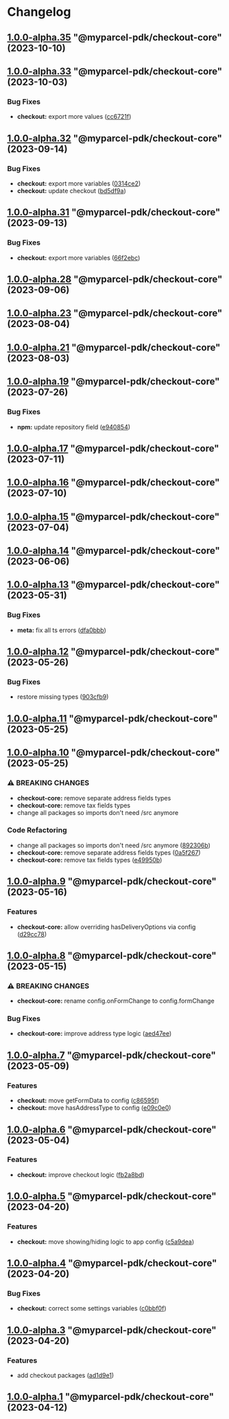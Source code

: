 # Changelog

<!-- MONODEPLOY:BELOW -->

## [1.0.0-alpha.35](https://github.com/myparcelnl/js-pdk/compare/@myparcel-pdk/checkout-core@1.0.0-alpha.34...@myparcel-pdk/checkout-core@1.0.0-alpha.35) "@myparcel-pdk/checkout-core" (2023-10-10)




## [1.0.0-alpha.33](https://github.com/myparcelnl/js-pdk/compare/@myparcel-pdk/checkout-core@1.0.0-alpha.32...@myparcel-pdk/checkout-core@1.0.0-alpha.33) "@myparcel-pdk/checkout-core" (2023-10-03)


### Bug Fixes

* **checkout:** export more values ([cc6721f](https://github.com/myparcelnl/js-pdk/commit/cc6721fb9a6f3552c0ab406959860c313de1adde))




## [1.0.0-alpha.32](https://github.com/myparcelnl/js-pdk/compare/@myparcel-pdk/checkout-core@1.0.0-alpha.31...@myparcel-pdk/checkout-core@1.0.0-alpha.32) "@myparcel-pdk/checkout-core" (2023-09-14)


### Bug Fixes

* **checkout:** export more variables ([0314ce2](https://github.com/myparcelnl/js-pdk/commit/0314ce2afe60b02ea4371d1662abfe7b174bb562))
* **checkout:** update checkout ([bd5df9a](https://github.com/myparcelnl/js-pdk/commit/bd5df9a03377b01ac62c9cc50025e5e246627edf))




## [1.0.0-alpha.31](https://github.com/myparcelnl/js-pdk/compare/@myparcel-pdk/checkout-core@1.0.0-alpha.30...@myparcel-pdk/checkout-core@1.0.0-alpha.31) "@myparcel-pdk/checkout-core" (2023-09-13)


### Bug Fixes

* **checkout:** export more variables ([66f2ebc](https://github.com/myparcelnl/js-pdk/commit/66f2ebc90dca820af36f7ce0ae637e2ae4bf90e6))




## [1.0.0-alpha.28](https://github.com/myparcelnl/js-pdk/compare/@myparcel-pdk/checkout-core@1.0.0-alpha.27...@myparcel-pdk/checkout-core@1.0.0-alpha.28) "@myparcel-pdk/checkout-core" (2023-09-06)




## [1.0.0-alpha.23](https://github.com/myparcelnl/js-pdk/compare/@myparcel-pdk/checkout-core@1.0.0-alpha.22...@myparcel-pdk/checkout-core@1.0.0-alpha.23) "@myparcel-pdk/checkout-core" (2023-08-04)

## [1.0.0-alpha.21](https://github.com/myparcelnl/js-pdk/compare/@myparcel-pdk/checkout-core@1.0.0-alpha.20...@myparcel-pdk/checkout-core@1.0.0-alpha.21) "@myparcel-pdk/checkout-core" (2023-08-03)

## [1.0.0-alpha.19](https://github.com/myparcelnl/js-pdk/compare/@myparcel-pdk/checkout-core@1.0.0-alpha.18...@myparcel-pdk/checkout-core@1.0.0-alpha.19) "@myparcel-pdk/checkout-core" (2023-07-26)

### Bug Fixes

- **npm:** update repository
  field ([e940854](https://github.com/myparcelnl/js-pdk/commit/e940854ba1d99c0fcdada8b66f88a7c7e6060272))

## [1.0.0-alpha.17](https://github/myparcelnl/js-pdk/compare/@myparcel-pdk/checkout-core@1.0.0-alpha.16...@myparcel-pdk/checkout-core@1.0.0-alpha.17) "@myparcel-pdk/checkout-core" (2023-07-11)

## [1.0.0-alpha.16](https://github/myparcelnl/js-pdk/compare/@myparcel-pdk/checkout-core@1.0.0-alpha.15...@myparcel-pdk/checkout-core@1.0.0-alpha.16) "@myparcel-pdk/checkout-core" (2023-07-10)

## [1.0.0-alpha.15](https://github/myparcelnl/js-pdk/compare/@myparcel-pdk/checkout-core@1.0.0-alpha.14...@myparcel-pdk/checkout-core@1.0.0-alpha.15) "@myparcel-pdk/checkout-core" (2023-07-04)

## [1.0.0-alpha.14](https://github/myparcelnl/js-pdk/compare/@myparcel-pdk/checkout-core@1.0.0-alpha.13...@myparcel-pdk/checkout-core@1.0.0-alpha.14) "@myparcel-pdk/checkout-core" (2023-06-06)

## [1.0.0-alpha.13](https://github/myparcelnl/js-pdk/compare/@myparcel-pdk/checkout-core@1.0.0-alpha.12...@myparcel-pdk/checkout-core@1.0.0-alpha.13) "@myparcel-pdk/checkout-core" (2023-05-31)

### Bug Fixes

- **meta:** fix all ts
  errors ([dfa0bbb](https://github/myparcelnl/js-pdk/commit/dfa0bbb308c4863ce0fb4c9a0d55f2b5fa8fdb6c))

## [1.0.0-alpha.12](https://github/myparcelnl/js-pdk/compare/@myparcel-pdk/checkout-core@1.0.0-alpha.11...@myparcel-pdk/checkout-core@1.0.0-alpha.12) "@myparcel-pdk/checkout-core" (2023-05-26)

### Bug Fixes

- restore missing types ([903cfb9](https://github/myparcelnl/js-pdk/commit/903cfb95f161bb5b49fbb91c4f96a7e44c524db8))

## [1.0.0-alpha.11](https://github/myparcelnl/js-pdk/compare/@myparcel-pdk/checkout-core@1.0.0-alpha.10...@myparcel-pdk/checkout-core@1.0.0-alpha.11) "@myparcel-pdk/checkout-core" (2023-05-25)

## [1.0.0-alpha.10](https://github/myparcelnl/js-pdk/compare/@myparcel-pdk/checkout-core@1.0.0-alpha.9...@myparcel-pdk/checkout-core@1.0.0-alpha.10) "@myparcel-pdk/checkout-core" (2023-05-25)

### ⚠ BREAKING CHANGES

- **checkout-core:** remove separate address fields types
- **checkout-core:** remove tax fields types
- change all packages so imports don't need /src anymore

### Code Refactoring

- change all packages so imports don't need /src
  anymore ([892306b](https://github/myparcelnl/js-pdk/commit/892306bd3307fe8d5d011bbf6eb7654f7365347a))
- **checkout-core:** remove separate address fields
  types ([0a5f267](https://github/myparcelnl/js-pdk/commit/0a5f2678764e0608d46385e4dd60a1f346b7f12a))
- **checkout-core:** remove tax fields
  types ([e49950b](https://github/myparcelnl/js-pdk/commit/e49950bfb5831f4a2583127c59c6e28cb39859d3))

## [1.0.0-alpha.9](https://github/myparcelnl/js-pdk/compare/@myparcel-pdk/checkout-core@1.0.0-alpha.8...@myparcel-pdk/checkout-core@1.0.0-alpha.9) "@myparcel-pdk/checkout-core" (2023-05-16)

### Features

- **checkout-core:** allow overriding hasDeliveryOptions via
  config ([d29cc78](https://github/myparcelnl/js-pdk/commit/d29cc78b1bada9a3e479aa53d04dbb48fa49b0ef))

## [1.0.0-alpha.8](https://github/myparcelnl/js-pdk/compare/@myparcel-pdk/checkout-core@1.0.0-alpha.7...@myparcel-pdk/checkout-core@1.0.0-alpha.8) "@myparcel-pdk/checkout-core" (2023-05-15)

### ⚠ BREAKING CHANGES

- **checkout-core:** rename config.onFormChange to config.formChange

### Bug Fixes

- **checkout-core:** improve address type
  logic ([aed47ee](https://github/myparcelnl/js-pdk/commit/aed47ee6083c7122a8231f63467ba956ea349fb5))

## [1.0.0-alpha.7](https://github/myparcelnl/js-pdk/compare/@myparcel-pdk/checkout-core@1.0.0-alpha.6...@myparcel-pdk/checkout-core@1.0.0-alpha.7) "@myparcel-pdk/checkout-core" (2023-05-09)

### Features

- **checkout:** move getFormData to
  config ([c86595f](https://github/myparcelnl/js-pdk/commit/c86595f1384bd7c06bb6c8b40ec47f679a388ed4))
- **checkout:** move hasAddressType to
  config ([e09c0e0](https://github/myparcelnl/js-pdk/commit/e09c0e050219d477a0b3a325027479de0a48a6de))

## [1.0.0-alpha.6](https://github/myparcelnl/js-pdk/compare/@myparcel-pdk/checkout-core@1.0.0-alpha.5...@myparcel-pdk/checkout-core@1.0.0-alpha.6) "@myparcel-pdk/checkout-core" (2023-05-04)

### Features

- **checkout:** improve checkout
  logic ([fb2a8bd](https://github/myparcelnl/js-pdk/commit/fb2a8bd4b9404cac0fe600526d85465e3a1ee5f9))

## [1.0.0-alpha.5](https://github/myparcelnl/js-pdk/compare/@myparcel-pdk/checkout-core@1.0.0-alpha.4...@myparcel-pdk/checkout-core@1.0.0-alpha.5) "@myparcel-pdk/checkout-core" (2023-04-20)

### Features

- **checkout:** move showing/hiding logic to app
  config ([c5a9dea](https://github/myparcelnl/js-pdk/commit/c5a9dea4463efb3d293406e05fa010312faca76a))

## [1.0.0-alpha.4](https://github/myparcelnl/js-pdk/compare/@myparcel-pdk/checkout-core@1.0.0-alpha.3...@myparcel-pdk/checkout-core@1.0.0-alpha.4) "@myparcel-pdk/checkout-core" (2023-04-20)

### Bug Fixes

- **checkout:** correct some settings
  variables ([c0bbf0f](https://github/myparcelnl/js-pdk/commit/c0bbf0ff2fc98c3815094ae77f26f75a3036dfbe))

## [1.0.0-alpha.3](https://github/myparcelnl/js-pdk/compare/@myparcel-pdk/checkout-core@1.0.0-alpha.2...@myparcel-pdk/checkout-core@1.0.0-alpha.3) "@myparcel-pdk/checkout-core" (2023-04-20)

### Features

- add checkout packages ([ad1d9e1](https://github/myparcelnl/js-pdk/commit/ad1d9e1f027af9e6124f8266f64edc0509e22a9d))

## [1.0.0-alpha.1](https://github/myparcelnl/js-pdk/compare/@myparcel-pdk/checkout-core@1.0.0-alpha.0...@myparcel-pdk/checkout-core@1.0.0-alpha.1) "@myparcel-pdk/checkout-core" (2023-04-12)
